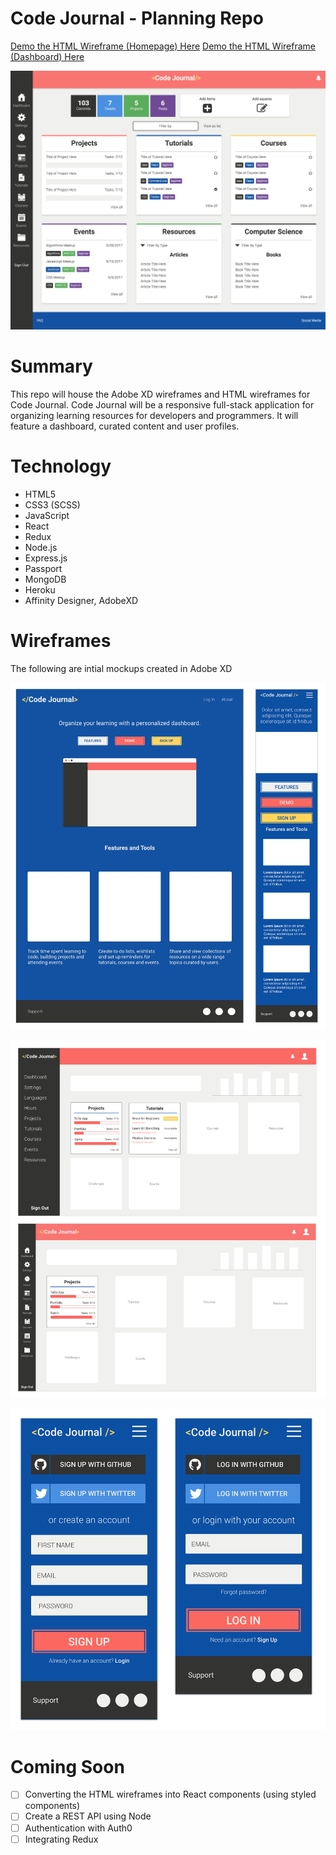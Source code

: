 # Code Journal - Planning Repo

[Demo the HTML Wireframe (Homepage) Here](http://www.brittanywalker.io/code-journal-planning)
[Demo the HTML Wireframe (Dashboard) Here](http://www.brittanywalker.io/code-journal-planning/dashboard.html)

![Codejournal Homepage Screenshots](readme-imgs/home-screenshot.png?raw=true "Code Journal Home Screenshot")

# Summary
This repo will house the Adobe XD wireframes and HTML wireframes for Code Journal. Code Journal will be a responsive full-stack application for organizing learning resources for developers and programmers. It will feature a dashboard, curated content and user profiles. 

# Technology

* HTML5
* CSS3 (SCSS)
* JavaScript
* React
* Redux
* Node.js
* Express.js
* Passport
* MongoDB
* Heroku
* Affinity Designer, AdobeXD

# Wireframes

The following are intial mockups created in Adobe XD

![Codejournal Wirefreame Screenshots](readme-imgs/homepage-wireframes.png?raw=true "Code Journal Wirefreames")

![Codejournal Wirefreame Screenshots](readme-imgs/dashboard-wireframes.png?raw=true "Code Journal Wirefreames")

![Codejournal Wirefreame Screenshots](readme-imgs/login-wireframes.png?raw=true "Code Journal Wirefreames")

# Coming Soon

- [ ] Converting the HTML wireframes into React components (using styled components)
- [ ] Create a REST API using Node
- [ ] Authentication with Auth0
- [ ] Integrating Redux
